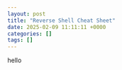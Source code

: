 ```yaml
---
layout: post
title: "Reverse Shell Cheat Sheet"
date: 2025-02-09 11:11:11 +0000
categories: []
tags: []
---
```


hello